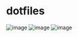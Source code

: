 # dotfiles

![image](https://github.com/Craacky/dotfiles/assets/91139540/ad89b3fe-e281-45a0-8067-8841a905bcfa)
![image](https://github.com/Craacky/dotfiles/assets/91139540/2aab57ce-faf0-4247-9b98-7074d1ef84c3)
![image](https://github.com/Craacky/dotfiles/assets/91139540/fc15572e-0a05-4200-a753-e14904661fee)

